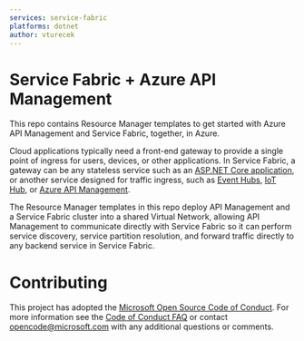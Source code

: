 ```yaml
---
services: service-fabric
platforms: dotnet
author: vturecek
---
```


# Service Fabric + Azure API Management

This repo contains Resource Manager templates to get started with Azure API Management and Service Fabric, together, in Azure. 

Cloud applications typically need a front-end gateway to provide a single point of ingress for users, devices, or other applications. In Service Fabric, a gateway can be any stateless service such as an [ASP.NET Core application](https://docs.microsoft.com/azure/service-fabric/service-fabric-reliable-services-communication-aspnetcore), or another service designed for traffic ingress, such as [Event Hubs](https://docs.microsoft.com/azure/event-hubs/), [IoT Hub](https://docs.microsoft.com/azure/iot-hub/), or [Azure API Management](https://docs.microsoft.com/azure/api-management/).

The Resource Manager templates in this repo deploy API Management and a Service Fabric cluster into a shared Virtual Network, allowing API Management to communicate directly with Service Fabric so it can perform service discovery, service partition resolution, and forward traffic directly to any backend service in Service Fabric. 

# Contributing

This project has adopted the [Microsoft Open Source Code of Conduct](https://opensource.microsoft.com/codeofconduct/). For more information see the [Code of Conduct FAQ](https://opensource.microsoft.com/codeofconduct/faq/) or contact [opencode@microsoft.com](mailto:opencode@microsoft.com) with any additional questions or comments.
